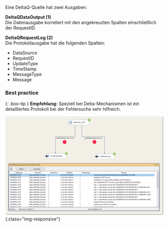 Eine DeltaQ-Quelle hat zwei Ausgaben:

**DeltaQDataOutput (1)**<br>
Die Datenausgabe korreliert mit den angekreuzten Spalten einschließlich der RequestID.

**DeltaQRequestLog (2)**<br>
Die Protokollausgabe hat die folgenden Spalten:

- DataSource
- RequestID
- UpdateType
- TimeStamp
- MessageType
- Message

### Best practice

{: .box-tip }
**Empfehlung:** Speziell bei Delta-Mechanismen ist ein detailliertes Protokoll bei der Fehlersuche sehr hilfreich.

![DeltaQ-DataOutput-01](/img/content/DeltaQ-DataOutput-01.png){:class="img-responsive"}
